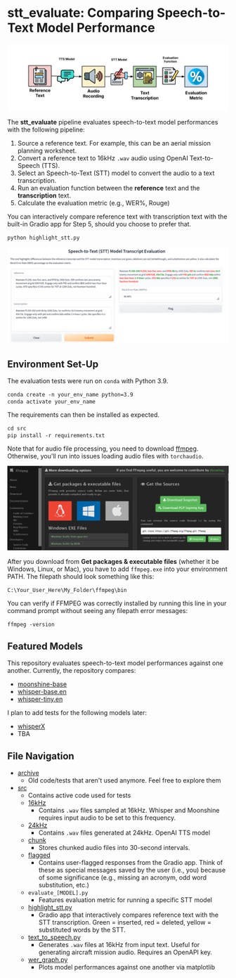 # stt_evaluate: Comparing Speech-to-Text Model Performance

![Speech-to-Text Model Evaluation Pipeline](images/stt_evaluate_pipeline.png)

The **stt_evaluate** pipeline evaluates speech-to-text model performances with the following pipeline:

1. Source a reference text. For example, this can be an aerial mission planning worksheet.
2. Convert a reference text to 16kHz `.wav` audio using OpenAI Text-to-Speech (TTS).
3. Select an Speech-to-Text (STT) model to convert the audio to a text transcription. 
4. Run an evaluation function between the **reference** text and the **transcription** text.
5. Calculate the evaluation metric (e.g., WER%, Rouge)

You can interactively compare reference text with transcription text with the built-in Gradio app for Step 5, should you choose to prefer that.

```
python highlight_stt.py
```

![Interactive App](images/gradio_app.png)

## Environment Set-Up

The evaluation tests were run on `conda` with Python 3.9.

```
conda create -n your_env_name python=3.9
conda activate your_env_name
```

The requirements can then be installed as expected.
```
cd src
pip install -r requirements.txt
```

Note that for audio file processing, you need to download [ffmpeg](https://www.ffmpeg.org/download.html). Otherwise, you'll run into issues loading audio files with `torchaudio`.

![FFMPEG Download](images/ffmpeg_download.png)

After you download from **Get packages & executable files** (whether it be Windows, Linux, or Mac), you have to add `ffmpeg.exe` into your environment PATH. The filepath should look something like this:

```
C:\Your_User_Here\My_Folder\ffmpeg\bin
```

You can verify if FFMPEG was correctly installed by running this line in your command prompt without seeing any filepath error messages:
```
ffmpeg -version
```

## Featured Models

This repository evaluates speech-to-text model performances against one another. Currently, the repository compares:

- [moonshine-base](https://huggingface.co/UsefulSensors/moonshine-base)
- [whisper-base.en](https://huggingface.co/openai/whisper-base.en)
- [whisper-tiny.en](https://huggingface.co/openai/whisper-tiny.en)

I plan to add tests for the following models later:

- [whisperX](https://github.com/m-bain/whisperX)
- TBA

## File Navigation

- [archive](archive/)
  - Old code/tests that aren't used anymore. Feel free to explore them
- [src](src/)
  - Contains active code used for tests
  - [16kHz](src/16kHz/)
    - Contains `.wav` files sampled at 16kHz. Whisper and Moonshine requires input audio to be set to this frequency.
  - [24kHz](src/24kHz/)
    - Contains `.wav` files generated at 24kHz. OpenAI TTS model
  - [chunk](src/chunk/)
    - Stores chunked audio files into 30-second intervals.
  - [flagged](src/flagged/)
    - Contains user-flagged responses from the Gradio app. Think of these as special messages saved by the user (i.e., you) because of some significance (e.g., missing an acronym, odd word substitution, etc.)
  - `evaluate_[MODEL].py`
    - Features evaluation metric for running a specific STT model
  - [highlight_stt.py](src/highlight_stt.py)
    - Gradio app that interactively compares reference text with the STT transcription. Green = inserted, red = deleted, yellow = substituted words by the STT.
  - [text_to_speech.py](src/text_to_speech.py)
    - Generates `.wav` files at 16kHz from input text. Useful for generating aircraft mission audio. Requires an OpenAPI key.
  - [wer_graph.py](src/wer_graph.py)
    - Plots model performances against one another via matplotlib
